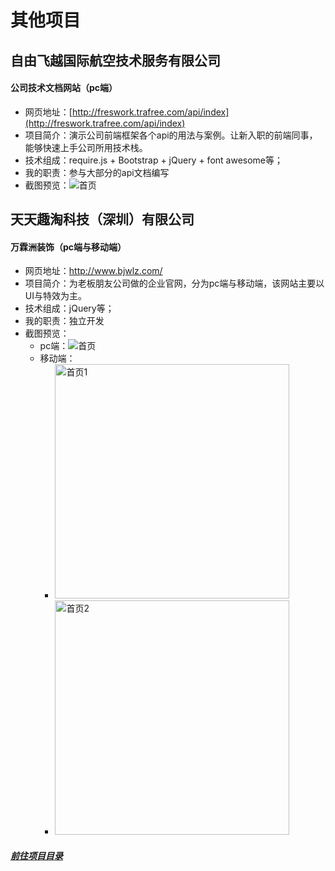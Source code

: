# 其他项目

## 自由飞越国际航空技术服务有限公司

#### 公司技术文档网站（pc端）
+ 网页地址：[http://freswork.trafree.com/api/index](http://freswork.trafree.com/api/index)
+ 项目简介：演示公司前端框架各个api的用法与案例。让新入职的前端同事，能够快速上手公司所用技术栈。
+ 技术组成：require.js + Bootstrap + jQuery + font awesome等；
+ 我的职责：参与大部分的api文档编写
+ 截图预览：![首页](http://cms-hdgg.jschengta.com/images/freswork.png)

## 天天趣淘科技（深圳）有限公司

#### 万霖洲装饰（pc端与移动端）
+ 网页地址：http://www.bjwlz.com/
+ 项目简介：为老板朋友公司做的企业官网，分为pc端与移动端，该网站主要以UI与特效为主。
+ 技术组成：jQuery等；
+ 我的职责：独立开发
+ 截图预览：
   + pc端：![首页](http://cms-hdgg.jschengta.com/images/bjwlz-pc.png)
   + 移动端： 
        + <img src="http://cms-hdgg.jschengta.com/images/bjwlz-mobile-01.jpg" alt="首页1" width="375px"/>
        + <img src="http://cms-hdgg.jschengta.com/images/bjwlz-mobile-02.jpg" alt="首页2" width="375px"/>

##### [前往项目目录](./../README.md)
